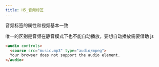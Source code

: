 ```yaml
---
title: H5_音频标签
---
```

音频标签的属性和视频基本一致 

唯一的区别是音频在静音模式下也不能自动播放，要想自动播放需要借助 js 

```html
<audio controls>
  <source src="music.mp3" type="audio/mpeg">
  Your browser does not support the audio element.
</audio>
```
